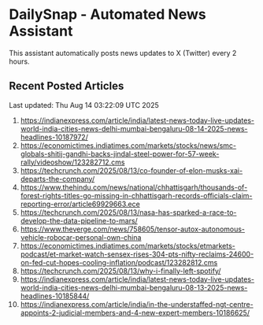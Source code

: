 # DailySnap - Automated News Assistant

This assistant automatically posts news updates to X (Twitter) every 2 hours.

## Recent Posted Articles

Last updated: Thu Aug 14 03:22:09 UTC 2025

1. https://indianexpress.com/article/india/latest-news-today-live-updates-world-india-cities-news-delhi-mumbai-bengaluru-08-14-2025-news-headlines-10187972/
2. https://economictimes.indiatimes.com/markets/stocks/news/smc-globals-shitij-gandhi-backs-jindal-steel-power-for-57-week-rally/videoshow/123282712.cms
3. https://techcrunch.com/2025/08/13/co-founder-of-elon-musks-xai-departs-the-company/
4. https://www.thehindu.com/news/national/chhattisgarh/thousands-of-forest-rights-titles-go-missing-in-chhattisgarh-records-officials-claim-reporting-error/article69929663.ece
5. https://techcrunch.com/2025/08/13/nasa-has-sparked-a-race-to-develop-the-data-pipeline-to-mars/
6. https://www.theverge.com/news/758605/tensor-autox-autonomous-vehicle-robocar-personal-own-china
7. https://economictimes.indiatimes.com/markets/stocks/etmarkets-podcast/et-market-watch-sensex-rises-304-pts-nifty-reclaims-24600-on-fed-cut-hopes-cooling-inflation/podcast/123282812.cms
8. https://techcrunch.com/2025/08/13/why-i-finally-left-spotify/
9. https://indianexpress.com/article/india/latest-news-today-live-updates-world-india-cities-news-delhi-mumbai-bengaluru-08-13-2025-news-headlines-10185844/
10. https://indianexpress.com/article/india/in-the-understaffed-ngt-centre-appoints-2-judicial-members-and-4-new-expert-members-10186625/
